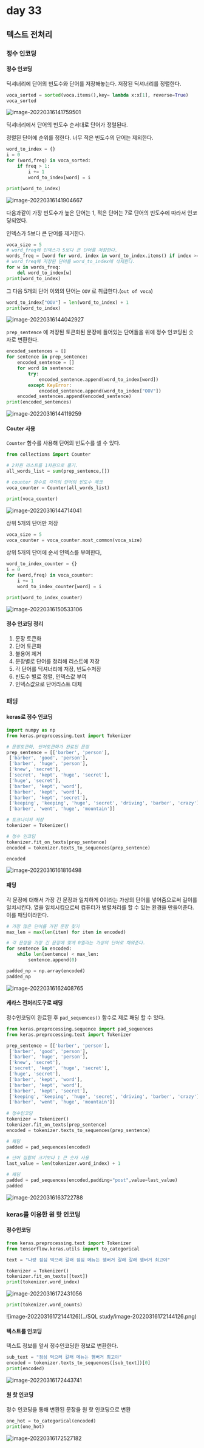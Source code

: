 

# day 33

## 텍스트 전처리

### 정수 인코딩

#### 정수 인코딩

딕셔너리에 단어의 빈도수와 단어를 저장해놓는다. 저장된 딕셔너리를 정렬한다.

```python
voca_sorted = sorted(voca.items(),key= lambda x:x[1], reverse=True)
voca_sorted
```

![image-20220316141759501](day33.assets/image-20220316141759501.png)

딕셔너리에서 단어의 빈도수 순서대로 단어가 정렬된다.

정렬된 단어에 순위를 정한다. 너무 적은 빈도수의 단어는 제외한다.

```python
word_to_index = {}
i = 0
for (word,freq) in voca_sorted:
    if freq > 1:
        i += 1
        word_to_index[word] = i

print(word_to_index)
```

![image-20220316141904667](day33.assets/image-20220316141904667.png)

다음과같이 가장 빈도수가 높은 단어는 1, 적은 단어는 7로 단어의 빈도수에 따라서 인코딩되었다.

인덱스가 5보다 큰 단어를 제거한다. 

```python
voca_size = 5
# word_freq에 인덱스가 5보다 큰 단어를 저장한다.
words_freq = [word for word, index in word_to_index.items() if index >= voca_size + 1]
# word_freq에 저장된 단어를 word_to_index에 삭제한다.
for w in words_freq:
    del word_to_index[w]
print(word_to_index)
```

그 다음 5개의 단어 이외의 단어는 `OOV` 로 취급한다.(`out of voca`)

```python
word_to_index["OOV"] = len(word_to_index) + 1
print(word_to_index)
```

![image-20220316144042927](day33.assets/image-20220316144042927.png)

`prep_sentence` 에 저장된 토큰화된 문장에 들어있는 단어들을 위에 정수 인코딩된 숫자로 변환한다.

```python
encoded_sentences = []
for sentence in prep_sentence:
    encoded_sentence = []
    for word in sentence:
        try:
            encoded_sentence.append(word_to_index[word])
        except KeyError:
            encoded_sentence.append(word_to_index["OOV"])
    encoded_sentences.append(encoded_sentence)
print(encoded_sentences)
```

![image-20220316144119259](day33.assets/image-20220316144119259.png)

#### Couter 사용

`Counter` 함수를 사용해 단어의 빈도수를 셀 수 있다.

```python
from collections import Counter

# 2차원 리스트를 1차원으로 풀기.
all_words_list = sum(prep_sentence,[])

# counter 함수로 각각의 단어의 빈도수 체크
voca_counter = Counter(all_words_list)

print(voca_counter)
```

![image-20220316144714041](day33.assets/image-20220316144714041.png)

상위 5개의 단어만 저장

```python
voca_size = 5
voca_counter = voca_counter.most_common(voca_size)
```

상위 5개의 단어에 순서 인덱스를 부여한다,

```python
word_to_index_counter = {}
i = 0
for (word,freq) in voca_counter:
    i += 1
    word_to_index_counter[word] = i

print(word_to_index_counter)
```

![image-20220316150533106](day33.assets/image-20220316150533106.png)

#### 정수 인코딩 정리

1. 문장 토큰화
2. 단어 토큰화
3. 불용어 제거
4. 문장별로 단어를 정리해 리스트에 저장
5. 각 단어를 딕셔너리에 저장, 빈도수저장
6. 빈도수 별로 정렬, 인덱스값 부여
7. 인덱스값으로 단어리스트 대체



### 패딩

#### keras로 정수 인코딩

```python
import numpy as np
from keras.preprocessing.text import Tokenizer

# 문장토큰화, 단어토큰화가 완료된 문장
prep_sentence = [['barber', 'person'],
 ['barber', 'good', 'person'],
 ['barber', 'huge', 'person'],
 ['knew', 'secret'],
 ['secret', 'kept', 'huge', 'secret'],
 ['huge', 'secret'],
 ['barber', 'kept', 'word'],
 ['barber', 'kept', 'word'],
 ['barber', 'kept', 'secret'],
 ['keeping', 'keeping', 'huge', 'secret', 'driving', 'barber', 'crazy'],
 ['barber', 'went', 'huge', 'mountain']]

# 토크나이저 저장
tokenizer = Tokenizer()

# 정수 인코딩
tokenizer.fit_on_texts(prep_sentence)
encoded = tokenizer.texts_to_sequences(prep_sentence)

encoded
```

![image-20220316161816498](day33.assets/image-20220316161816498.png)

#### 패딩

각 문장에 대해서 가장 긴 문장과 일치하게 0이라는 가상의 단어를 넣어줌으로써 길이를 일치시킨다. 열을 일치시킴으로써 컴퓨터가 병렬처리를 할 수 있는 환경을 만들어준다. 이를 패딩이라한다.

```python
# 가장 많은 단어를 가진 문장 찾기
max_len = max(len(item) for item in encoded)

# 각 문장을 가장 긴 문장에 맞게 0일라는 가상의 단어로 채워준다.
for sentence in encoded:
    while len(sentence) < max_len:
        sentence.append(0)

padded_np = np.array(encoded)
padded_np
```

![image-20220316162408765](day33.assets/image-20220316162408765.png)

#### 케라스 전처리도구로 패딩

정수인코딩이 완료된 후 `pad_sequences()` 함수로 제로 패딩 할 수 있다.

```python
from keras.preprocessing.sequence import pad_sequences
from keras.preprocessing.text import Tokenizer

prep_sentence = [['barber', 'person'],
 ['barber', 'good', 'person'],
 ['barber', 'huge', 'person'],
 ['knew', 'secret'],
 ['secret', 'kept', 'huge', 'secret'],
 ['huge', 'secret'],
 ['barber', 'kept', 'word'],
 ['barber', 'kept', 'word'],
 ['barber', 'kept', 'secret'],
 ['keeping', 'keeping', 'huge', 'secret', 'driving', 'barber', 'crazy'],
 ['barber', 'went', 'huge', 'mountain']]
 
# 정수인코딩
tokenizer = Tokenizer()
tokenizer.fit_on_texts(prep_sentence)
encoded = tokenizer.texts_to_sequences(prep_sentence)

# 패딩
padded = pad_sequences(encoded)

# 단어 집합의 크기보다 1 큰 숫자 사용
last_value = len(tokenizer.word_index) + 1

# 패딩
padded = pad_sequences(encoded,padding="post",value=last_value)
padded
```

![image-20220316163722788](day33.assets/image-20220316163722788.png)

### keras를 이용한 원 핫 인코딩

#### 정수인코딩

```python
from keras.preprocessing.text import Tokenizer
from tensorflow.keras.utils import to_categorical

text = "나랑 점심 먹으러 갈래 점심 메뉴는 햄버거 갈래 갈래 햄버거 최고야"

tokenizer = Tokenizer()
tokenizer.fit_on_texts([text])
print(tokenizer.word_index)
```

![image-20220316172431056](day33.assets/image-20220316172431056.png)

```python
print(tokenizer.word_counts)
```

![image-20220316172144126](../SQL study/image-20220316172144126.png)

#### 텍스트를 인코딩

텍스트 정보를 앞서 정수인코딩한 정보로 변환한다.

```python
sub_text = "점심 먹으러 갈래 메뉴는 햄버거 최고야"
encoded = tokenizer.texts_to_sequences([sub_text])[0]
print(encoded)
```

![image-20220316172443741](day33.assets/image-20220316172443741.png)

#### 원 핫 인코딩

정수 인코딩을 통해 변환된 문장을 원 핫 인코딩으로 변환

```python
one_hot = to_categorical(encoded)
print(one_hot)
```

![image-20220316172527182](day33.assets/image-20220316172527182.png)